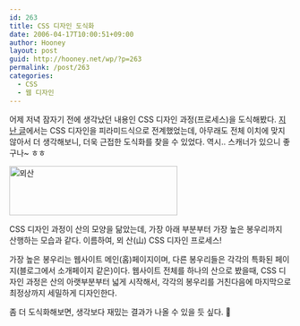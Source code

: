 ```yaml
---
id: 263
title: CSS 디자인 도식화
date: 2006-04-17T10:00:51+09:00
author: Hooney
layout: post
guid: http://hooney.net/wp/?p=263
permalink: /post/263
categories:
  - CSS
  - 웹 디자인
---
```

어제 저녁 잠자기 전에 생각났던 내용인 CSS 디자인 과정(프로세스)을 도식해봤다. [지난 글](/2006/04/16/262/)에서는 CSS 디자인을 피라미드식으로 전계했었는데, 아무래도 전체 이치에 맞지 않아서 더 생각해보니, 더욱 근접한 도식화를 찾을 수 있었다. 역시.. 스캐너가 있으니 좋구나~ ㅎㅎ

<img src="/uploads/2006/mount.gif" alt="뫼산" height="88" width="300" /> 

CSS 디자인 과정이 산의 모양을 닮았는데, 가장 아래 부분부터 가장 높은 봉우리까지 산행하는 모습과 같다. 이름하여, 뫼 산(山) CSS 디자인 프로세스!

가장 높은 봉우리는 웹사이트 메인(홈)페이지이며, 다른 봉우리들은 각각의 특화된 페이지(블로그에서 소개페이지 같은)이다. 웹사이트 전체를 하나의 산으로 봤을때, CSS 디자인 과정은 산의 아랫부분부터 넓게 시작해서, 각각의 봉우리를 거친다음에 마지막으로 최정상까지 세밀하게 디자인한다.

좀 더 도식화해보면, 생각보다 재밌는 결과가 나올 수 있을 듯 싶다. 🙂
